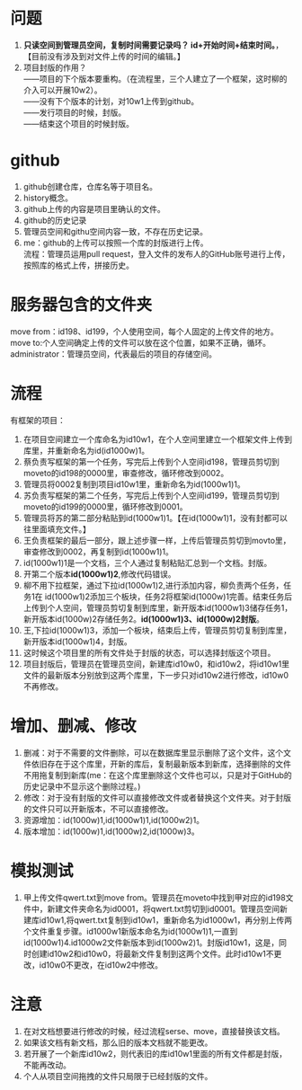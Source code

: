 # 问题
1. **只读空间到管理员空间，复制时间需要记录吗？  id+开始时间+结束时间。**，【目前没有涉及到对文件上传的时间的编辑。】  
2. 项目封版的作用？  
——项目的下个版本要重构。（在流程里，三个人建立了一个框架，这时柳的介入可以开展10w2）。  
——没有下个版本的计划，对10w1上传到github。  
——发行项目的时候，封版。  
——结束这个项目的时候封版。  
  
#  github  
1. github创建仓库，仓库名等于项目名。  
2. history概念。  
3. github上传的内容是项目里确认的文件。  
4. github的历史记录   
5. 管理员空间和githu空间内容一致，不存在历史记录。  
6. me：github的上传可以按照一个库的封版进行上传。  
流程：管理员运用pull request，登入文件的发布人的GitHub账号进行上传，按照库的格式上传，拼接历史。  
  
# 服务器包含的文件夹  
move from：id198、id199，个人使用空间，每个人固定的上传文件的地方。  
move to:个人空间确定上传的文件可以放在这个位置，如果不正确，循环。  
administrator：管理员空间，代表最后的项目的存储空间。  
  
# 流程  
有框架的项目：  
1. 在项目空间建立一个库命名为id10w1，在个人空间里建立一个框架文件上传到库里，并重新命名为id(id1000w)1。  
2. 蔡负责写框架的第一个任务，写完后上传到个人空间id198，管理员剪切到moveto的id198的0000里，审查修改，循环修改到0002。
3. 管理员将0002复制到项目id10w1里，重新命名为id(1000w1)1。  
4. 苏负责写框架的第二个任务，写完后上传到个人空间id199，管理员剪切到moveto的id199的0000里，循环修改到0001。  
5. 管理员将苏的第二部分粘贴到id(1000w1)1。【在id(1000w1)1，没有封都可以往里面填充文件。】    
6. 王负责框架的最后一部分，跟上述步骤一样，上传后管理员剪切到movto里，审查修改到0002，再复制到id(1000w1)1。  
7. id(1000w1)1是一个文档，三个人通过复制粘贴汇总到一个文档。封版。    
8. 开第二个版本**id(1000w1)2**,修改代码错误。  
9. 柳不用下拉框架，通过下拉id(1000w1)2,进行添加内容，柳负责两个任务，任务1在 id(1000w1)2添加三个板块，任务2将框架id(1000w)1完善。结束任务后上传到个人空间，管理员剪切复制到库里，新开版本id(1000w1)3储存任务1，新开版本id(1000w)2存储任务2。**id(1000w1)3、id(1000w)2封版**。  
10. 王,下拉id(1000w1)3，添加一个板块，结束后上传，管理员剪切复制到库里，新开版本id(1000w1)4，封版。  
11. 这时候这个项目里的所有文件处于封版的状态，可以选择封版这个项目。  
12. 项目封版后，管理员在管理员空间，新建库id10w0，和id10w2，将id10w1里文件的最新版本分别放到这两个库里，下一步只对id10w2进行修改，id10w0不再修改。  
  
# 增加、删减、修改        
1. 删减：对于不需要的文件删除，可以在数据库里显示删除了这个文件，这个文件依旧存在于这个库里，开新的库后，复制最新版本到新库，选择删除的文件不用拖复制到新库(me：在这个库里删除这个文件也可以，只是对于GitHub的历史记录中不显示这个删除过程。)      
2. 修改：对于没有封版的文件可以直接修改文件或者替换这个文件夹。对于封版的文件只可以开新版本，不可以直接修改。  
3. 资源增加：id(1000w)1,id(1000w1)1,id(1000w2)1。  
4. 版本增加：id(1000w)1,id(1000w)2,id(1000w)3。  
  
# 模拟测试    
1. 甲上传文件qwert.txt到move from。管理员在moveto中找到甲对应的id198文件中，新建文件夹命名为id0001，将qwert.txt剪切到id0001。管理员空间新建库id10w1,将qwert.txt复制到id10w1，重新命名为id1000w1，再分别上传两个文件重复步骤。id1000w1新版本命名为id(1000w1)1,一直到id(1000w1)4.id1000w2文件新版本到id(1000w2)1。封版id10w1，这是，同时创建id10w2和id10w0，将最新文件复制到这两个文件。此时id10w1不更改，id10w0不更改，在id10w2中修改。  

# 注意  
1. 在对文档想要进行修改的时候，经过流程serse、move，直接替换该文档。  
2. 如果该文档有新文档，那么旧的版本文档就不能更改。  
3. 若开展了一个新库id10w2，则代表旧的库id10w1里面的所有文件都是封版，不能再改动。  
4. 个人从项目空间拖拽的文件只局限于已经封版的文件。  
  

  
  

